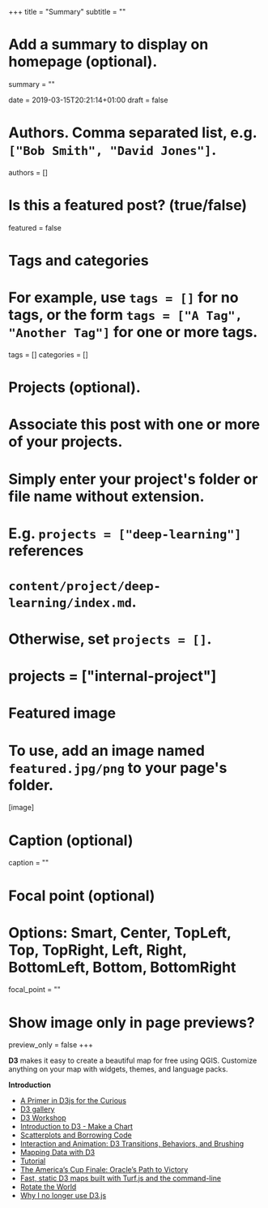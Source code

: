 +++
title = "Summary"
subtitle = ""

# Add a summary to display on homepage (optional).
summary = ""

date = 2019-03-15T20:21:14+01:00
draft = false

# Authors. Comma separated list, e.g. `["Bob Smith", "David Jones"]`.
authors = []

# Is this a featured post? (true/false)
featured = false

# Tags and categories
# For example, use `tags = []` for no tags, or the form `tags = ["A Tag", "Another Tag"]` for one or more tags.
tags = []
categories = []

# Projects (optional).
#   Associate this post with one or more of your projects.
#   Simply enter your project's folder or file name without extension.
#   E.g. `projects = ["deep-learning"]` references
#   `content/project/deep-learning/index.md`.
#   Otherwise, set `projects = []`.
# projects = ["internal-project"]

# Featured image
# To use, add an image named `featured.jpg/png` to your page's folder.
[image]
  # Caption (optional)
  caption = ""

  # Focal point (optional)
  # Options: Smart, Center, TopLeft, Top, TopRight, Left, Right, BottomLeft, Bottom, BottomRight
  focal_point = ""

  # Show image only in page previews?
  preview_only = false
+++

**D3** makes it easy to create a beautiful map for free using QGIS. Customize anything on your map with widgets, themes, and language packs.

**Introduction**

- [A Primer in D3js for the Curious](http://duspviz.mit.edu/tutorials/d3-101/)
- [D3 gallery](https://github.com/d3/d3/wiki/Gallery)
- [D3 Workshop](http://duspviz.mit.edu/d3-workshop/)
- [Introduction to D3 - Make a Chart](http://duspviz.mit.edu/d3-workshop/intro-to-d3/)
- [Scatterplots and Borrowing Code](http://duspviz.mit.edu/d3-workshop/scatterplots-and-more/)
- [Interaction and Animation: D3 Transitions, Behaviors, and Brushing](http://duspviz.mit.edu/d3-workshop/transitions-animation/)
- [Mapping Data with D3](http://duspviz.mit.edu/d3-workshop/mapping-data-with-d3/)
- [Tutorial](http://maptimeboston.github.io/d3-maptime/#/)
- [The America’s Cup Finale: Oracle’s Path to Victory](https://archive.nytimes.com/www.nytimes.com/interactive/2013/09/25/sports/americas-cup-course.html)
- [Fast, static D3 maps built with Turf.js and the command-line](https://towardsdatascience.com/fast-static-d3-maps-built-with-turf-js-and-the-command-line-5b7c72b7e775)
- [Rotate the World](https://www.jasondavies.com/maps/rotate/)
- [Why I no longer use D3.js](https://medium.com/@PepsRyuu/why-i-no-longer-use-d3-js-b8288f306c9a)

